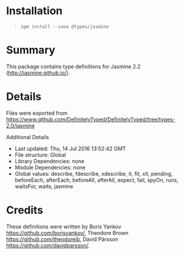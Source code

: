 # Installation
> `npm install --save @types/jasmine`

# Summary
This package contains type definitions for Jasmine 2.2 (http://jasmine.github.io/).

# Details
Files were exported from https://www.github.com/DefinitelyTyped/DefinitelyTyped/tree/types-2.0/jasmine

Additional Details
 * Last updated: Thu, 14 Jul 2016 13:52:42 GMT
 * File structure: Global
 * Library Dependencies: none
 * Module Dependencies: none
 * Global values: describe, fdescribe, xdescribe, it, fit, xit, pending, beforeEach, afterEach, beforeAll, afterAll, expect, fail, spyOn, runs, waitsFor, waits, jasmine

# Credits
These definitions were written by Boris Yankov <https://github.com/borisyankov/>, Theodore Brown <https://github.com/theodorejb>, David Pärsson <https://github.com/davidparsson/>.
